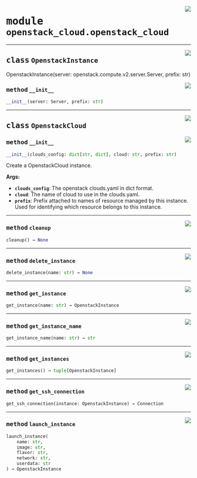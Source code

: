 <!-- markdownlint-disable -->

<a href="../src/openstack_cloud/openstack_cloud.py#L0"><img align="right" style="float:right;" src="https://img.shields.io/badge/-source-cccccc?style=flat-square"></a>

# <kbd>module</kbd> `openstack_cloud.openstack_cloud`






---

<a href="../src/openstack_cloud/openstack_cloud.py#L39"><img align="right" style="float:right;" src="https://img.shields.io/badge/-source-cccccc?style=flat-square"></a>

## <kbd>class</kbd> `OpenstackInstance`
OpenstackInstance(server: openstack.compute.v2.server.Server, prefix: str) 

<a href="../src/openstack_cloud/openstack_cloud.py#L47"><img align="right" style="float:right;" src="https://img.shields.io/badge/-source-cccccc?style=flat-square"></a>

### <kbd>method</kbd> `__init__`

```python
__init__(server: Server, prefix: str)
```









---

<a href="../src/openstack_cloud/openstack_cloud.py#L99"><img align="right" style="float:right;" src="https://img.shields.io/badge/-source-cccccc?style=flat-square"></a>

## <kbd>class</kbd> `OpenstackCloud`




<a href="../src/openstack_cloud/openstack_cloud.py#L101"><img align="right" style="float:right;" src="https://img.shields.io/badge/-source-cccccc?style=flat-square"></a>

### <kbd>method</kbd> `__init__`

```python
__init__(clouds_config: dict[str, dict], cloud: str, prefix: str)
```

Create a OpenstackCloud instance. 



**Args:**
 
 - <b>`clouds_config`</b>:  The openstack clouds.yaml in dict format. 
 - <b>`cloud`</b>:  The name of cloud to use in the clouds.yaml. 
 - <b>`prefix`</b>:  Prefix attached to names of resource managed by this instance. Used for  identifying which resource belongs to this instance. 




---

<a href="../src/openstack_cloud/openstack_cloud.py#L240"><img align="right" style="float:right;" src="https://img.shields.io/badge/-source-cccccc?style=flat-square"></a>

### <kbd>method</kbd> `cleanup`

```python
cleanup() → None
```





---

<a href="../src/openstack_cloud/openstack_cloud.py#L173"><img align="right" style="float:right;" src="https://img.shields.io/badge/-source-cccccc?style=flat-square"></a>

### <kbd>method</kbd> `delete_instance`

```python
delete_instance(name: str) → None
```





---

<a href="../src/openstack_cloud/openstack_cloud.py#L164"><img align="right" style="float:right;" src="https://img.shields.io/badge/-source-cccccc?style=flat-square"></a>

### <kbd>method</kbd> `get_instance`

```python
get_instance(name: str) → OpenstackInstance
```





---

<a href="../src/openstack_cloud/openstack_cloud.py#L314"><img align="right" style="float:right;" src="https://img.shields.io/badge/-source-cccccc?style=flat-square"></a>

### <kbd>method</kbd> `get_instance_name`

```python
get_instance_name(name: str) → str
```





---

<a href="../src/openstack_cloud/openstack_cloud.py#L227"><img align="right" style="float:right;" src="https://img.shields.io/badge/-source-cccccc?style=flat-square"></a>

### <kbd>method</kbd> `get_instances`

```python
get_instances() → tuple[OpenstackInstance]
```





---

<a href="../src/openstack_cloud/openstack_cloud.py#L190"><img align="right" style="float:right;" src="https://img.shields.io/badge/-source-cccccc?style=flat-square"></a>

### <kbd>method</kbd> `get_ssh_connection`

```python
get_ssh_connection(instance: OpenstackInstance) → Connection
```





---

<a href="../src/openstack_cloud/openstack_cloud.py#L114"><img align="right" style="float:right;" src="https://img.shields.io/badge/-source-cccccc?style=flat-square"></a>

### <kbd>method</kbd> `launch_instance`

```python
launch_instance(
    name: str,
    image: str,
    flavor: str,
    network: str,
    userdata: str
) → OpenstackInstance
```






